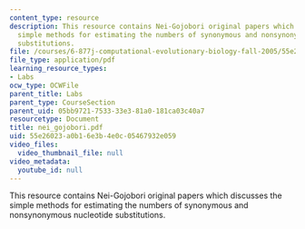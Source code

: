 ```yaml
---
content_type: resource
description: This resource contains Nei-Gojobori original papers which discusses the
  simple methods for estimating the numbers of synonymous and nonsynonymous nucleotide
  substitutions.
file: /courses/6-877j-computational-evolutionary-biology-fall-2005/55e26023a0b16e3b4e0c05467932e059_nei_gojobori.pdf
file_type: application/pdf
learning_resource_types:
- Labs
ocw_type: OCWFile
parent_title: Labs
parent_type: CourseSection
parent_uid: 05bb9721-7533-33e3-81a0-181ca03c40a7
resourcetype: Document
title: nei_gojobori.pdf
uid: 55e26023-a0b1-6e3b-4e0c-05467932e059
video_files:
  video_thumbnail_file: null
video_metadata:
  youtube_id: null
---
```

This resource contains Nei-Gojobori original papers which discusses the simple methods for estimating the numbers of synonymous and nonsynonymous nucleotide substitutions.

